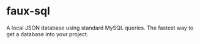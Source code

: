 # faux-sql
A local JSON database using standard MySQL queries. The fastest way to get a database into your project.
